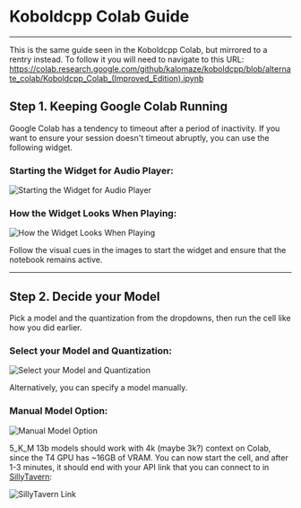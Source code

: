 # Koboldcpp Colab Guide
---
This is the same guide seen in the Koboldcpp Colab, but mirrored to a rentry instead. To follow it you will need to navigate to this URL:
https://colab.research.google.com/github/kalomaze/koboldcpp/blob/alternate_colab/Koboldcpp_Colab_(Improved_Edition).ipynb

## Step 1. Keeping Google Colab Running

Google Colab has a tendency to timeout after a period of inactivity. If you want to ensure your session doesn't timeout abruptly, you can use the following widget.

### Starting the Widget for Audio Player:

![Starting the Widget for Audio Player](https://cdn.discordapp.com/attachments/945486970883285045/1150363694191104112/image.png)

### How the Widget Looks When Playing:

![How the Widget Looks When Playing](https://cdn.discordapp.com/attachments/945486970883285045/1150363653997076540/image.png)

Follow the visual cues in the images to start the widget and ensure that the notebook remains active.

---

## Step 2. Decide your Model

Pick a model and the quantization from the dropdowns, then run the cell like how you did earlier.

### Select your Model and Quantization:

![Select your Model and Quantization](https://cdn.discordapp.com/attachments/945486970883285045/1150370141557764106/image.png)

Alternatively, you can specify a model manually.

### Manual Model Option:

![Manual Model Option](https://media.discordapp.net/attachments/945486970883285045/1150370631242764370/image.png)

5_K_M 13b models should work with 4k (maybe 3k?) context on Colab, since the T4 GPU has ~16GB of VRAM. You can now start the cell, and after 1-3 minutes, it should end with your API link that you can connect to in [SillyTavern](https://docs.sillytavern.app/installation/windows/):

![SillyTavern Link](https://cdn.discordapp.com/attachments/945486970883285045/1150372328644018287/image.png)